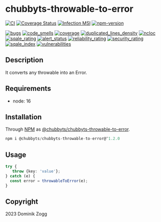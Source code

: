 # chubbyts-throwable-to-error

[![CI](https://github.com/chubbyts/chubbyts-throwable-to-error/workflows/CI/badge.svg?branch=master)](https://github.com/chubbyts/chubbyts-throwable-to-error/actions?query=workflow%3ACI)
[![Coverage Status](https://coveralls.io/repos/github/chubbyts/chubbyts-throwable-to-error/badge.svg?branch=master)](https://coveralls.io/github/chubbyts/chubbyts-throwable-to-error?branch=master)
[![Infection MSI](https://badge.stryker-mutator.io/github.com/chubbyts/chubbyts-throwable-to-error/master)](https://dashboard.stryker-mutator.io/reports/github.com/chubbyts/chubbyts-throwable-to-error/master)
[![npm-version](https://img.shields.io/npm/v/@chubbyts/chubbyts-throwable-to-error.svg)](https://www.npmjs.com/package/@chubbyts/chubbyts-throwable-to-error)

[![bugs](https://sonarcloud.io/api/project_badges/measure?project=chubbyts_chubbyts-throwable-to-error&metric=bugs)](https://sonarcloud.io/dashboard?id=chubbyts_chubbyts-throwable-to-error)
[![code_smells](https://sonarcloud.io/api/project_badges/measure?project=chubbyts_chubbyts-throwable-to-error&metric=code_smells)](https://sonarcloud.io/dashboard?id=chubbyts_chubbyts-throwable-to-error)
[![coverage](https://sonarcloud.io/api/project_badges/measure?project=chubbyts_chubbyts-throwable-to-error&metric=coverage)](https://sonarcloud.io/dashboard?id=chubbyts_chubbyts-throwable-to-error)
[![duplicated_lines_density](https://sonarcloud.io/api/project_badges/measure?project=chubbyts_chubbyts-throwable-to-error&metric=duplicated_lines_density)](https://sonarcloud.io/dashboard?id=chubbyts_chubbyts-throwable-to-error)
[![ncloc](https://sonarcloud.io/api/project_badges/measure?project=chubbyts_chubbyts-throwable-to-error&metric=ncloc)](https://sonarcloud.io/dashboard?id=chubbyts_chubbyts-throwable-to-error)
[![sqale_rating](https://sonarcloud.io/api/project_badges/measure?project=chubbyts_chubbyts-throwable-to-error&metric=sqale_rating)](https://sonarcloud.io/dashboard?id=chubbyts_chubbyts-throwable-to-error)
[![alert_status](https://sonarcloud.io/api/project_badges/measure?project=chubbyts_chubbyts-throwable-to-error&metric=alert_status)](https://sonarcloud.io/dashboard?id=chubbyts_chubbyts-throwable-to-error)
[![reliability_rating](https://sonarcloud.io/api/project_badges/measure?project=chubbyts_chubbyts-throwable-to-error&metric=reliability_rating)](https://sonarcloud.io/dashboard?id=chubbyts_chubbyts-throwable-to-error)
[![security_rating](https://sonarcloud.io/api/project_badges/measure?project=chubbyts_chubbyts-throwable-to-error&metric=security_rating)](https://sonarcloud.io/dashboard?id=chubbyts_chubbyts-throwable-to-error)
[![sqale_index](https://sonarcloud.io/api/project_badges/measure?project=chubbyts_chubbyts-throwable-to-error&metric=sqale_index)](https://sonarcloud.io/dashboard?id=chubbyts_chubbyts-throwable-to-error)
[![vulnerabilities](https://sonarcloud.io/api/project_badges/measure?project=chubbyts_chubbyts-throwable-to-error&metric=vulnerabilities)](https://sonarcloud.io/dashboard?id=chubbyts_chubbyts-throwable-to-error)

## Description

It converts any throwable into an Error.

## Requirements

 * node: 16

## Installation

Through [NPM](https://www.npmjs.com) as [@chubbyts/chubbyts-throwable-to-error][1].

```ts
npm i @chubbyts/chubbyts-throwable-to-error@^1.2.0
```

## Usage

```ts
try {
   throw {key: 'value'};
} catch (e) {
  const error = throwableToError(e);
}
```

## Copyright

2023 Dominik Zogg

[1]: https://www.npmjs.com/package/@chubbyts/chubbyts-throwable-to-error
